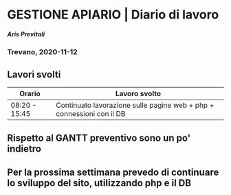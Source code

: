 # GESTIONE APIARIO | Diario di lavoro
##### Aris Previtali
### Trevano, 2020-11-12

## Lavori svolti


|Orario        |Lavoro svolto                 |
|--------------|------------------------------|
| 08:20 - 15:45 | Continuato lavorazione sulle pagine web + php + connessioni con il DB |


## 

## Rispetto al GANTT preventivo sono un po' indietro

## Per la prossima settimana prevedo di continuare lo sviluppo del sito, utilizzando php e il DB